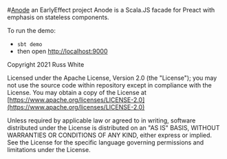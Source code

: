 #[Anode](https://github.com/early-effect/Anode) an EarlyEffect project
Anode is a Scala.JS facade for Preact with emphasis on stateless components.

To run the demo:
- `sbt demo`
- then open [http://localhost:9000](http://localhost:9000)

Copyright 2021 Russ White

Licensed under the Apache License, Version 2.0 (the "License");
you may not use the source code within repository except in compliance with the License.
You may obtain a copy of the License at [https://www.apache.org/licenses/LICENSE-2.0](https://www.apache.org/licenses/LICENSE-2.0)

Unless required by applicable law or agreed to in writing, software
distributed under the License is distributed on an "AS IS" BASIS,
WITHOUT WARRANTIES OR CONDITIONS OF ANY KIND, either express or implied.
See the License for the specific language governing permissions and
limitations under the License.
